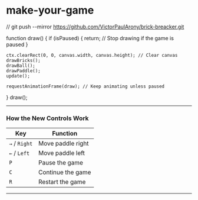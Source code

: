 # make-your-game

// git push --mirror https://github.com/VictorPaulArony/brick-breacker.git 

function draw() {
    if (isPaused) {
        return; // Stop drawing if the game is paused
    }

    ctx.clearRect(0, 0, canvas.width, canvas.height); // Clear canvas
    drawBricks();
    drawBall();
    drawPaddle();
    update();

    requestAnimationFrame(draw); // Keep animating unless paused
}
 draw();


---
### **How the New Controls Work**

| **Key**         | **Function**        |
|-----------------|---------------------|
| `→` / `Right`   | Move paddle right   |
| `←` / `Left`    | Move paddle left    |
| `P`             | Pause the game      |
| `C`             | Continue the game   |
| `R`             | Restart the game    |

---
